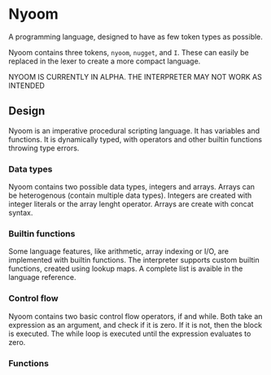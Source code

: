 # Nyoom
A programming language, designed to have as few token types as possible.

Nyoom contains three tokens, `nyoom`, `nugget`, and `I`. These can easily be replaced in the lexer to create a more compact language.

NYOOM IS CURRENTLY IN ALPHA. THE INTERPRETER MAY NOT WORK AS INTENDED
## Design
Nyoom is an imperative procedural scripting language. It has variables and functions. It is dynamically typed, with operators and other builtin functions throwing type errors.
### Data types
Nyoom contains two possible data types, integers and arrays. Arrays can be heterogenous (contain multiple data types).
Integers are created with integer literals or the array lenght operator.
Arrays are create with concat syntax.
### Builtin functions
Some language features, like arithmetic, array indexing or I/O, are implemented with builtin functions.
The interpreter supports custom builtin functions, created using lookup maps.
A complete list is avaible in the language reference.
### Control flow
Nyoom contains two basic control flow operators, if and while.
Both take an expression as an argument, and check if it is zero.
If it is not, then the block is executed. The while loop is executed until the expression evaluates to zero.
### Functions
